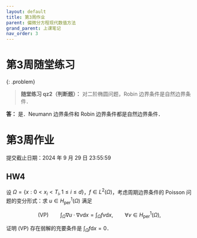 ```yaml
---
layout: default
title: 第3周作业
parent: 偏微分方程现代数值方法
grand_parent: 上课笔记
nav_order: 3
---
```


# 第3周随堂练习

{: .problem}
> **随堂练习 qz2（判断题）：** 对二阶椭圆问题，Robin 边界条件是自然边界条件．

**答：** 是．Neumann 边界条件和 Robin 边界条件都是自然边界条件．

# 第3周作业

提交截止日期：2024 年 9 月 29 日 23:55:59

## HW4 

设 $\Omega=\lbrace x:0 < x_i < T_i, 1\le i\le d\rbrace$，$f\in L^2(\Omega)$，考虑周期边界条件的 Poisson 问题的变分形式：求 $u\in H_{\mathrm{per}}^1(\Omega)$ 满足

$$\text{(VP)}\qquad \int_{\Omega}\nabla u\cdot\nabla v\mathrm{d}x=\int_{\Omega}fv\mathrm{d}x, \qquad \forall v\in H_{\mathrm{per}}^1(\Omega),$$

证明 (VP) 存在弱解的充要条件是 $\int_{\Omega}f\mathrm{d}x=0$．


